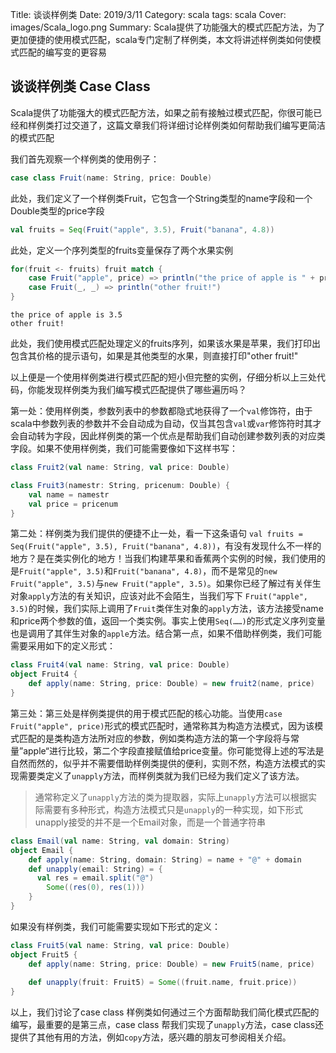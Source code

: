 Title: 谈谈样例类
Date: 2019/3/11
Category: scala
tags: scala
Cover: images/Scala_logo.png
Summary: Scala提供了功能强大的模式匹配方法，为了更加便捷的使用模式匹配，scala专门定制了样例类，本文将讲述样例类如何使模式匹配的编写变的更容易

## 谈谈样例类 Case Class

Scala提供了功能强大的模式匹配方法，如果之前有接触过模式匹配，你很可能已经和样例类打过交道了，这篇文章我们将详细讨论样例类如何帮助我们编写更简洁的模式匹配

我们首先观察一个样例类的使用例子：


```scala
case class Fruit(name: String, price: Double)
```


此处，我们定义了一个样例类Fruit，它包含一个String类型的name字段和一个Double类型的price字段


```scala
val fruits = Seq(Fruit("apple", 3.5), Fruit("banana", 4.8))
```


此处，定义一个序列类型的fruits变量保存了两个水果实例


```scala
for(fruit <- fruits) fruit match {
    case Fruit("apple", price) => println("the price of apple is " + price)
    case Fruit(_, _) => println("other fruit!")
}
```

    the price of apple is 3.5
    other fruit!

此处，我们使用模式匹配处理定义的fruits序列，如果该水果是苹果，我们打印出包含其价格的提示语句，如果是其他类型的水果，则直接打印"other fruit!"

以上便是一个使用样例类进行模式匹配的短小但完整的实例，仔细分析以上三处代码，你能发现样例类为我们编写模式匹配提供了哪些遍历吗？

第一处：使用样例类，参数列表中的参数都隐式地获得了一个`val`修饰符，由于scala中参数列表的参数并不会自动成为自动，仅当其包含`val`或`var`修饰符时其才会自动转为字段，因此样例类的第一个优点是帮助我们自动创建参数列表的对应类字段。如果不使用样例类，我们可能需要像如下这样书写：


```scala
class Fruit2(val name: String, val price: Double)

class Fruit3(namestr: String, pricenum: Double) {
    val name = namestr
    val price = pricenum
}
```


第二处：样例类为我们提供的便捷不止一处，看一下这条语句 `val fruits = Seq(Fruit("apple", 3.5), Fruit("banana", 4.8))`，有没有发现什么不一样的地方？是在类实例化的地方！当我们构建苹果和香蕉两个实例的时候，我们使用的是`Fruit("apple", 3.5)`和`Fruit("banana", 4.8)`，而不是常见的`new Fruit("apple", 3.5)`与`new Fruit("apple", 3.5)`。如果你已经了解过有关伴生对象`apply`方法的有关知识，应该对此不会陌生，当我们写下 `Fruit("apple", 3.5)`的时候，我们实际上调用了`Fruit`类伴生对象的`apply`方法，该方法接受name和price两个参数的值，返回一个类实例。事实上使用`Seq(……)`的形式定义序列变量也是调用了其伴生对象的`apple`方法。结合第一点，如果不借助样例类，我们可能需要采用如下的定义形式：


```scala
class Fruit4(val name: String, val price: Double) 
object Fruit4 {
    def apply(name: String, price: Double) = new fruit2(name, price)
}
```

第三处：第三处是样例类提供的用于模式匹配的核心功能。当使用`case Fruit("apple", price)`形式的模式匹配时，通常称其为构造方法模式，因为该模式匹配的是类构造方法所对应的参数，例如类构造方法的第一个字段将与常量”apple“进行比较，第二个字段直接赋值给price变量。你可能觉得上述的写法是自然而然的，似乎并不需要借助样例类提供的便利，实则不然，构造方法模式的实现需要类定义了`unapply`方法，而样例类就为我们已经为我们定义了该方法。

> 通常称定义了`unapply`方法的类为提取器，实际上`unapply`方法可以根据实际需要有多种形式，构造方法模式只是`unapply`的一种实现，如下形式unapply接受的并不是一个Email对象，而是一个普通字符串


```scala
class Email(val name: String, val domain: String)
object Email {
    def apply(name: String, domain: String) = name + "@" + domain
    def unapply(email: String) = {
      val res = email.split("@")
        Some((res(0), res(1)))
    }
}
```

如果没有样例类，我们可能需要实现如下形式的定义：


```scala
class Fruit5(val name: String, val price: Double)
object Fruit5 {
    def apply(name: String, price: Double) = new Fruit5(name, price)
    
    def unapply(fruit: Fruit5) = Some((fruit.name, fruit.price))
}
```

以上，我们讨论了case class 样例类如何通过三个方面帮助我们简化模式匹配的编写，最重要的是第三点，case class 帮我们实现了`unapply`方法，case class还提供了其他有用的方法，例如`copy`方法，感兴趣的朋友可参阅相关介绍。
